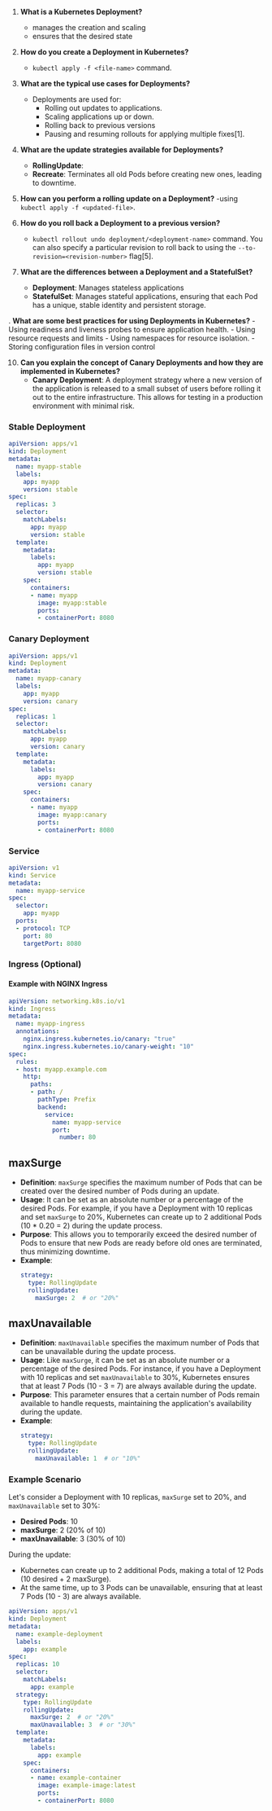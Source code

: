 
1. **What is a Kubernetes Deployment?**
   - manages the creation and scaling
   - ensures that the desired state

2. **How do you create a Deployment in Kubernetes?**
   - `kubectl apply -f <file-name>` command. 

3. **What are the typical use cases for Deployments?**
   - Deployments are used for:
     - Rolling out updates to applications.
     - Scaling applications up or down.
     - Rolling back to previous versions
     - Pausing and resuming rollouts for applying multiple fixes[1].

4. **What are the update strategies available for Deployments?**
     - **RollingUpdate**: 
     - **Recreate**: Terminates all old Pods before creating new ones, leading to downtime.

5. **How can you perform a rolling update on a Deployment?**
   -using `kubectl apply -f <updated-file>`. 

6. **How do you roll back a Deployment to a previous version?**
   -  `kubectl rollout undo deployment/<deployment-name>` command. 
   You can also specify a particular revision to roll back to using the `--to-revision=<revision-number>` flag[5].


7. **What are the differences between a Deployment and a StatefulSet?**
   - **Deployment**: Manages stateless applications
   - **StatefulSet**: Manages stateful applications, ensuring that each Pod has a unique, stable identity and persistent storage.

. **What are some best practices for using Deployments in Kubernetes?**
     - Using readiness and liveness probes to ensure application health.
     - Using resource requests and limits
     - Using namespaces for resource isolation.
     - Storing configuration files in version control

10. **Can you explain the concept of Canary Deployments and how they are implemented in Kubernetes?**
    - **Canary Deployment**: A deployment strategy where a new version of the application is released to a small subset of users before rolling it out to the entire infrastructure. This allows for testing in a production environment with minimal risk.

### **Stable Deployment**

```yaml
apiVersion: apps/v1
kind: Deployment
metadata:
  name: myapp-stable
  labels:
    app: myapp
    version: stable
spec:
  replicas: 3
  selector:
    matchLabels:
      app: myapp
      version: stable
  template:
    metadata:
      labels:
        app: myapp
        version: stable
    spec:
      containers:
      - name: myapp
        image: myapp:stable
        ports:
        - containerPort: 8080
```

### **Canary Deployment**

```yaml
apiVersion: apps/v1
kind: Deployment
metadata:
  name: myapp-canary
  labels:
    app: myapp
    version: canary
spec:
  replicas: 1  
  selector:
    matchLabels:
      app: myapp
      version: canary
  template:
    metadata:
      labels:
        app: myapp
        version: canary
    spec:
      containers:
      - name: myapp
        image: myapp:canary
        ports:
        - containerPort: 8080
```

### **Service**

```yaml
apiVersion: v1
kind: Service
metadata:
  name: myapp-service
spec:
  selector:
    app: myapp
  ports:
  - protocol: TCP
    port: 80
    targetPort: 8080
```

### **Ingress (Optional)**
#### **Example with NGINX Ingress**

```yaml
apiVersion: networking.k8s.io/v1
kind: Ingress
metadata:
  name: myapp-ingress
  annotations:
    nginx.ingress.kubernetes.io/canary: "true"
    nginx.ingress.kubernetes.io/canary-weight: "10"  
spec:
  rules:
  - host: myapp.example.com
    http:
      paths:
      - path: /
        pathType: Prefix
        backend:
          service:
            name: myapp-service
            port:
              number: 80
```

## **maxSurge**

- **Definition**: `maxSurge` specifies the maximum number of Pods that can be created over the desired number of Pods during an update.
- **Usage**: It can be set as an absolute number or a percentage of the desired Pods. For example, if you have a Deployment with 10 replicas and set `maxSurge` to 20%, Kubernetes can create up to 2 additional Pods (10 * 0.20 = 2) during the update process.
- **Purpose**: This allows you to temporarily exceed the desired number of Pods to ensure that new Pods are ready before old ones are terminated, thus minimizing downtime.
- **Example**:
  ```yaml
  strategy:
    type: RollingUpdate
    rollingUpdate:
      maxSurge: 2  # or "20%"
  ```

## **maxUnavailable**

- **Definition**: `maxUnavailable` specifies the maximum number of Pods that can be unavailable during the update process.
- **Usage**: Like `maxSurge`, it can be set as an absolute number or a percentage of the desired Pods. For instance, if you have a Deployment with 10 replicas and set `maxUnavailable` to 30%, Kubernetes ensures that at least 7 Pods (10 - 3 = 7) are always available during the update.
- **Purpose**: This parameter ensures that a certain number of Pods remain available to handle requests, maintaining the application's availability during the update.
- **Example**:
  ```yaml
  strategy:
    type: RollingUpdate
    rollingUpdate:
      maxUnavailable: 1  # or "10%"
  ```


### **Example Scenario**

Let's consider a Deployment with 10 replicas, `maxSurge` set to 20%, and `maxUnavailable` set to 30%:
- **Desired Pods**: 10
- **maxSurge**: 2 (20% of 10)
- **maxUnavailable**: 3 (30% of 10)

During the update:
- Kubernetes can create up to 2 additional Pods, making a total of 12 Pods (10 desired + 2 maxSurge).
- At the same time, up to 3 Pods can be unavailable, ensuring that at least 7 Pods (10 - 3) are always available.

```yaml
apiVersion: apps/v1
kind: Deployment
metadata:
  name: example-deployment
  labels:
    app: example
spec:
  replicas: 10
  selector:
    matchLabels:
      app: example
  strategy:
    type: RollingUpdate
    rollingUpdate:
      maxSurge: 2  # or "20%"
      maxUnavailable: 3  # or "30%"
  template:
    metadata:
      labels:
        app: example
    spec:
      containers:
      - name: example-container
        image: example-image:latest
        ports:
        - containerPort: 8080
```